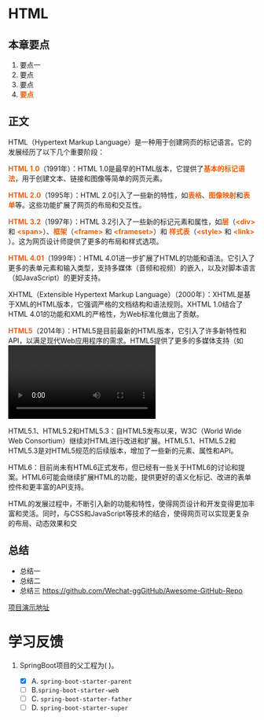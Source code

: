 # HTML
## 本章要点
1. 要点一
1. 要点
1. 要点
1. **要点**

## 正文


HTML（Hypertext Markup Language）是一种用于创建网页的标记语言。它的发展经历了以下几个重要阶段：

**HTML 1.0**（1991年）：HTML 1.0是最早的HTML版本，它提供了**基本的标记语法**，用于创建文本、链接和图像等简单的网页元素。

**HTML 2.0**（1995年）：HTML 2.0引入了一些新的特性，如**表格**、**图像映射**和**表单**等。这些功能扩展了网页的布局和交互性。

**HTML 3.2**（1997年）：HTML 3.2引入了一些新的标记元素和属性，如**层**（**\<div>** 和 **\<span>**）、**框架**（**\<frame>** 和 **\<frameset>**）和 **样式表**（**\<style>** 和 **\<link>** ）。这为网页设计师提供了更多的布局和样式选项。

**HTML 4.01**（1999年）：HTML 4.01进一步扩展了HTML的功能和语法。它引入了更多的表单元素和输入类型，支持多媒体（音频和视频）的嵌入，以及对脚本语言（如JavaScript）的更好支持。

XHTML（Extensible Hypertext Markup Language）（2000年）：XHTML是基于XML的HTML版本，它强调严格的文档结构和语法规则。XHTML 1.0结合了HTML 4.01的功能和XML的严格性，为Web标准化做出了贡献。

**HTML5**（2014年）：HTML5是目前最新的HTML版本，它引入了许多新特性和API，以满足现代Web应用程序的需求。HTML5提供了更多的多媒体支持（如<video>和<audio>），Canvas绘图API、地理定位API、本地存储（LocalStorage和SessionStorage）等功能。

HTML5.1、HTML5.2和HTML5.3：自HTML5发布以来，W3C（World Wide Web Consortium）继续对HTML进行改进和扩展。HTML5.1、HTML5.2和HTML5.3是对HTML5规范的后续版本，增加了一些新的元素、属性和API。

HTML6：目前尚未有HTML6正式发布，但已经有一些关于HTML6的讨论和提案。HTML6可能会继续扩展HTML的功能，提供更好的语义化标记、改进的表单控件和更丰富的API支持。

HTML的发展过程中，不断引入新的功能和特性，使得网页设计和开发变得更加丰富和灵活。同时，与CSS和JavaScript等技术的结合，使得网页可以实现更复杂的布局、动态效果和交

## 总结
- 总结一
- 总结二
- 总结三
https://github.com/Wechat-ggGitHub/Awesome-GitHub-Repo

[项目演示地址](https://github.com/testeru-pro/junit5-demo/tree/main/junit5-basic)


# 学习反馈

1. SpringBoot项目的父工程为( )。

   - [x] A. `spring-boot-starter-parent`
   - [ ] B.`spring-boot-starter-web`
   - [ ] C. `spring-boot-starter-father`
   - [ ] D. `spring-boot-starter-super`
<style>
  strong {
    color: #ea6010;
    font-weight: bolder;
  }
  .reveal blockquote {
    font-style: unset;
  }
</style>